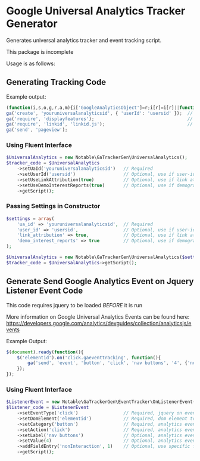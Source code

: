 # Google Universal Analytics Tracker Generator

Generates universal analytics tracker and event tracking script.

This package is incomplete

Usage is as follows:

## Generating Tracking Code

Example output:

```javascript
(function(i,s,o,g,r,a,m){i['GoogleAnalyticsObject']=r;i[r]=i[r]||function(){(i[r].q=i[r].q||[]).push(arguments)},i[r].l=1*new Date();a=s.createElement(o),m=s.getElementsByTagName(o)[0];a.async=1;a.src=g;m.parentNode.insertBefore(a,m)})(window,document,'script','//www.google-analytics.com/analytics.js','ga');
ga('create', 'youruniversalanalyticsid', { 'userId': 'usersid' }); 	// userid portion included if the option is set
ga('require', 'displayfeatures'); 									// Included if demographic and interest reports is set to true
ga('require', 'linkid', 'linkid.js'); 								// Included if link attribution is set to true
ga('send', 'pageview');
```

### Using Fluent Interface

```php
$UniversalAnalytics = new Notable\GaTrackerGen\UniversalAnalytics();
$tracker_code = $UniversalAnalytics
	->setUaId('youruniversalanalyticsid') 	// Required
	->setUserId('usersid') 					// Optional, use if user-id feature is enabled on property
	->setUseLinkAttribution(true) 			// Optional, use if link attribution is enabled on property
	->setUseDemoInterestReports(true) 		// Optional, use if demographic and interest reports are enabled on property
	->getScript();
```

### Passing Settings in Constructor

```php
$settings = array(
	'ua_id' => 'youruniversalanalyticsid', 	// Required
	'user_id' => 'usersid', 				// Optional, use if user-id feature is enabled on property
	'link_attribution' => true, 			// Optional, use if link attribution is enabled on property
	'demo_interest_reports' => true 		// Optional, use if demographic and interest reports are enabled on property
);

$UniversalAnalytics = new Notable\GaTrackerGen\UniversalAnalytics($settings);
$tracker_code = $UniversalAnalytics->getScript();
```

## Generate Send Google Analytics Event on Jquery Listener Event Code

This code requires jquery to be loaded *BEFORE* it is run

More information on Google Universal Analytics Events can be found here:
https://developers.google.com/analytics/devguides/collection/analyticsjs/events

Example Output:

```javascript
$(document).ready(function(){
	$('elementid').on('click.gaeventtracking', function(){
		ga('send', 'event', 'button', 'click', 'nav buttons', '4', {'noninteraction': '1'});
	});
});
```

### Using Fluent Interface

```php
$ListenerEvent = new Notable\GaTrackerGen\EventTracker\OnListenerEvent();
$listener_code = $ListenerEvent
	->setEventType('click') 				// Required, jquery on event type (click, mouseover, etc)
	->setDomElement('elementid') 			// Required, dom element to which listener should be attached
	->setCategory('button') 				// Required, analytics event category
	->setAction('click') 					// Required, analytics event action
	->setLabel('nav buttons') 				// Optional, analytics event label
	->setValue(4) 							// Optional, analytics event value
	->addFieldEntry('nonInteraction', 1) 	// Optional, use specific field names and values accepted by universal analytics
	->getScript();
```